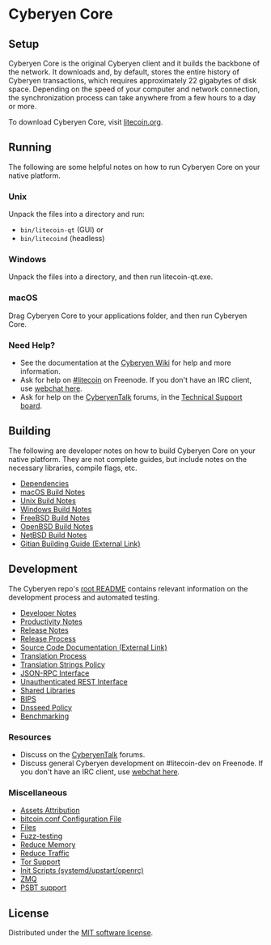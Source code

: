 Cyberyen Core
=============

Setup
---------------------
Cyberyen Core is the original Cyberyen client and it builds the backbone of the network. It downloads and, by default, stores the entire history of Cyberyen transactions, which requires approximately 22 gigabytes of disk space. Depending on the speed of your computer and network connection, the synchronization process can take anywhere from a few hours to a day or more.

To download Cyberyen Core, visit [litecoin.org](https://litecoin.org/).

Running
---------------------
The following are some helpful notes on how to run Cyberyen Core on your native platform.

### Unix

Unpack the files into a directory and run:

- `bin/litecoin-qt` (GUI) or
- `bin/litecoind` (headless)

### Windows

Unpack the files into a directory, and then run litecoin-qt.exe.

### macOS

Drag Cyberyen Core to your applications folder, and then run Cyberyen Core.

### Need Help?

* See the documentation at the [Cyberyen Wiki](https://litecoin.info/) for help and more information.
* Ask for help on [#litecoin](https://webchat.freenode.net/#litecoin) on Freenode. If you don't have an IRC client, use [webchat here](https://webchat.freenode.net/#litecoin).
* Ask for help on the [CyberyenTalk](https://litecointalk.io/) forums, in the [Technical Support board](https://litecointalk.io/c/technical-support).

Building
---------------------
The following are developer notes on how to build Cyberyen Core on your native platform. They are not complete guides, but include notes on the necessary libraries, compile flags, etc.

- [Dependencies](dependencies.md)
- [macOS Build Notes](build-osx.md)
- [Unix Build Notes](build-unix.md)
- [Windows Build Notes](build-windows.md)
- [FreeBSD Build Notes](build-freebsd.md)
- [OpenBSD Build Notes](build-openbsd.md)
- [NetBSD Build Notes](build-netbsd.md)
- [Gitian Building Guide (External Link)](https://github.com/bitcoin-core/docs/blob/master/gitian-building.md)

Development
---------------------
The Cyberyen repo's [root README](/README.md) contains relevant information on the development process and automated testing.

- [Developer Notes](developer-notes.md)
- [Productivity Notes](productivity.md)
- [Release Notes](release-notes.md)
- [Release Process](release-process.md)
- [Source Code Documentation (External Link)](https://doxygen.bitcoincore.org/)
- [Translation Process](translation_process.md)
- [Translation Strings Policy](translation_strings_policy.md)
- [JSON-RPC Interface](JSON-RPC-interface.md)
- [Unauthenticated REST Interface](REST-interface.md)
- [Shared Libraries](shared-libraries.md)
- [BIPS](bips.md)
- [Dnsseed Policy](dnsseed-policy.md)
- [Benchmarking](benchmarking.md)

### Resources
* Discuss on the [CyberyenTalk](https://litecointalk.io/) forums.
* Discuss general Cyberyen development on #litecoin-dev on Freenode. If you don't have an IRC client, use [webchat here](https://webchat.freenode.net/#litecoin-dev).

### Miscellaneous
- [Assets Attribution](assets-attribution.md)
- [bitcoin.conf Configuration File](bitcoin-conf.md)
- [Files](files.md)
- [Fuzz-testing](fuzzing.md)
- [Reduce Memory](reduce-memory.md)
- [Reduce Traffic](reduce-traffic.md)
- [Tor Support](tor.md)
- [Init Scripts (systemd/upstart/openrc)](init.md)
- [ZMQ](zmq.md)
- [PSBT support](psbt.md)

License
---------------------
Distributed under the [MIT software license](/COPYING).

